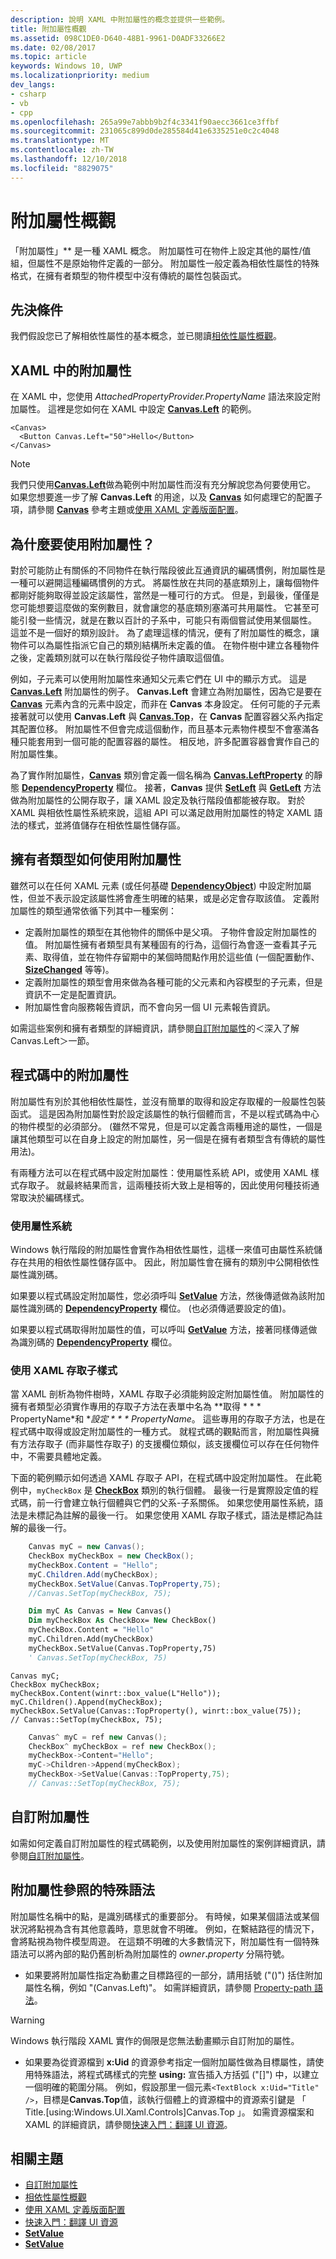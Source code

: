 ```yaml
---
description: 說明 XAML 中附加屬性的概念並提供一些範例。
title: 附加屬性概觀
ms.assetid: 098C1DE0-D640-48B1-9961-D0ADF33266E2
ms.date: 02/08/2017
ms.topic: article
keywords: Windows 10, UWP
ms.localizationpriority: medium
dev_langs:
- csharp
- vb
- cpp
ms.openlocfilehash: 265a99e7abbb9b2f4c3341f90aecc3661ce3ffbf
ms.sourcegitcommit: 231065c899d0de285584d41e6335251e0c2c4048
ms.translationtype: MT
ms.contentlocale: zh-TW
ms.lasthandoff: 12/10/2018
ms.locfileid: "8829075"
---
```

# <a name="attached-properties-overview"></a>附加屬性概觀

「附加屬性」** 是一種 XAML 概念。 附加屬性可在物件上設定其他的屬性/值組，但屬性不是原始物件定義的一部分。 附加屬性一般定義為相依性屬性的特殊格式，在擁有者類型的物件模型中沒有傳統的屬性包裝函式。

## <a name="prerequisites"></a>先決條件

我們假設您已了解相依性屬性的基本概念，並已閱讀[相依性屬性概觀](dependency-properties-overview.md)。

## <a name="attached-properties-in-xaml"></a>XAML 中的附加屬性

在 XAML 中，您使用 _AttachedPropertyProvider.PropertyName_ 語法來設定附加屬性。 這裡是您如何在 XAML 中設定 [**Canvas.Left**](https://msdn.microsoft.com/library/windows/apps/hh759771) 的範例。

```xaml
<Canvas>
  <Button Canvas.Left="50">Hello</Button>
</Canvas>
```

> [!NOTE]
> 我們只使用[**Canvas.Left**](https://msdn.microsoft.com/library/windows/apps/hh759771)做為範例中附加屬性而沒有充分解說您為何要使用它。 如果您想要進一步了解 **Canvas.Left** 的用途，以及 [**Canvas**](https://msdn.microsoft.com/library/windows/apps/br209267) 如何處理它的配置子項，請參閱 [**Canvas**](https://msdn.microsoft.com/library/windows/apps/br209267) 參考主題或[使用 XAML 定義版面配置](https://msdn.microsoft.com/library/windows/apps/mt228350)。

## <a name="why-use-attached-properties"></a>為什麼要使用附加屬性？

對於可能防止有關係的不同物件在執行階段彼此互通資訊的編碼慣例，附加屬性是一種可以避開這種編碼慣例的方式。 將屬性放在共同的基底類別上，讓每個物件都剛好能夠取得並設定該屬性，當然是一種可行的方式。 但是，到最後，僅僅是您可能想要這麼做的案例數目，就會讓您的基底類別塞滿可共用屬性。 它甚至可能引發一些情況，就是在數以百計的子系中，可能只有兩個嘗試使用某個屬性。 這並不是一個好的類別設計。 為了處理這樣的情況，便有了附加屬性的概念，讓物件可以為屬性指派它自己的類別結構所未定義的值。 在物件樹中建立各種物件之後，定義類別就可以在執行階段從子物件讀取這個值。

例如，子元素可以使用附加屬性來通知父元素它們在 UI 中的顯示方式。 這是 [**Canvas.Left**](https://msdn.microsoft.com/library/windows/apps/hh759771) 附加屬性的例子。 **Canvas.Left** 會建立為附加屬性，因為它是要在 [**Canvas**](https://msdn.microsoft.com/library/windows/apps/br209267) 元素內含的元素中設定，而非在 **Canvas** 本身設定。 任何可能的子元素接著就可以使用 **Canvas.Left** 與 [**Canvas.Top**](https://msdn.microsoft.com/library/windows/apps/hh759772)，在 **Canvas** 配置容器父系內指定其配置位移。 附加屬性不但會完成這個動作，而且基本元素物件模型不會塞滿各種只能套用到一個可能的配置容器的屬性。 相反地，許多配置容器會實作自己的附加屬性集。

為了實作附加屬性，[**Canvas**](https://msdn.microsoft.com/library/windows/apps/br209267) 類別會定義一個名稱為 [**Canvas.LeftProperty**](https://msdn.microsoft.com/library/windows/apps/br209272) 的靜態 [**DependencyProperty**](https://msdn.microsoft.com/library/windows/apps/br242362) 欄位。 接著，**Canvas** 提供 [**SetLeft**](https://msdn.microsoft.com/library/windows/apps/br209273) 與 [**GetLeft**](https://msdn.microsoft.com/library/windows/apps/br209269) 方法做為附加屬性的公開存取子，讓 XAML 設定及執行階段值都能被存取。 對於 XAML 與相依性屬性系統來說，這組 API 可以滿足啟用附加屬性的特定 XAML 語法的樣式，並將值儲存在相依性屬性儲存區。

## <a name="how-the-owning-type-uses-attached-properties"></a>擁有者類型如何使用附加屬性

雖然可以在任何 XAML 元素 (或任何基礎 [**DependencyObject**](https://msdn.microsoft.com/library/windows/apps/br242356)) 中設定附加屬性，但並不表示設定該屬性將會產生明確的結果，或是必定會存取該值。 定義附加屬性的類型通常依循下列其中一種案例：

- 定義附加屬性的類型在其他物件的關係中是父項。 子物件會設定附加屬性的值。 附加屬性擁有者類型具有某種固有的行為，這個行為會逐一查看其子元素、取得值，並在物件存留期中的某個時間點作用於這些值 (一個配置動作、[**SizeChanged**](https://msdn.microsoft.com/library/windows/apps/br208742) 等等)。
- 定義附加屬性的類型會用來做為各種可能的父元素和內容模型的子元素，但是資訊不一定是配置資訊。
- 附加屬性會向服務報告資訊，而不會向另一個 UI 元素報告資訊。

如需這些案例和擁有者類型的詳細資訊，請參閱[自訂附加屬性](custom-attached-properties.md)的＜深入了解 Canvas.Left＞一節。

## <a name="attached-properties-in-code"></a>程式碼中的附加屬性

附加屬性有別於其他相依性屬性，並沒有簡單的取得和設定存取權的一般屬性包裝函式。 這是因為附加屬性對於設定該屬性的執行個體而言，不是以程式碼為中心的物件模型的必須部分。 (雖然不常見，但是可以定義含兩種用途的屬性，一個是讓其他類型可以在自身上設定的附加屬性，另一個是在擁有者類型含有傳統的屬性用法)。

有兩種方法可以在程式碼中設定附加屬性：使用屬性系統 API，或使用 XAML 樣式存取子。 就最終結果而言，這兩種技術大致上是相等的，因此使用何種技術通常取決於編碼樣式。

### <a name="using-the-property-system"></a>使用屬性系統

Windows 執行階段的附加屬性會實作為相依性屬性，這樣一來值可由屬性系統儲存在共用的相依性屬性儲存區中。 因此，附加屬性會在擁有的類別中公開相依性屬性識別碼。

如果要以程式碼設定附加屬性，您必須呼叫 [**SetValue**](https://msdn.microsoft.com/library/windows/apps/br242361) 方法，然後傳遞做為該附加屬性識別碼的 [**DependencyProperty**](https://msdn.microsoft.com/library/windows/apps/br242362) 欄位。 (也必須傳遞要設定的值)。

如果要以程式碼取得附加屬性的值，可以呼叫 [**GetValue**](https://msdn.microsoft.com/library/windows/apps/br242359) 方法，接著同樣傳遞做為識別碼的 [**DependencyProperty**](https://msdn.microsoft.com/library/windows/apps/br242362) 欄位。

### <a name="using-the-xaml-accessor-pattern"></a>使用 XAML 存取子樣式

當 XAML 剖析為物件樹時，XAML 存取子必須能夠設定附加屬性值。 附加屬性的擁有者類型必須實作專用的存取子方法在表單中名為 **取得 * * * PropertyName*和 **設定 * * * PropertyName*。 這些專用的存取子方法，也是在程式碼中取得或設定附加屬性的一種方式。 就程式碼的觀點而言，附加屬性與擁有方法存取子 (而非屬性存取子) 的支援欄位類似，該支援欄位可以存在任何物件中，不需要具體地定義。

下面的範例顯示如何透過 XAML 存取子 API，在程式碼中設定附加屬性。 在此範例中，`myCheckBox` 是 [**CheckBox**](https://msdn.microsoft.com/library/windows/apps/br209316) 類別的執行個體。 最後一行是實際設定值的程式碼，前一行會建立執行個體與它們的父系-子系關係。 如果您使用屬性系統，語法是未標記為註解的最後一行。 如果您使用 XAML 存取子樣式，語法是標記為註解的最後一行。

```csharp
    Canvas myC = new Canvas();
    CheckBox myCheckBox = new CheckBox();
    myCheckBox.Content = "Hello";
    myC.Children.Add(myCheckBox);
    myCheckBox.SetValue(Canvas.TopProperty,75);
    //Canvas.SetTop(myCheckBox, 75);
```

```vb
    Dim myC As Canvas = New Canvas()
    Dim myCheckBox As CheckBox= New CheckBox()
    myCheckBox.Content = "Hello"
    myC.Children.Add(myCheckBox)
    myCheckBox.SetValue(Canvas.TopProperty,75)
    ' Canvas.SetTop(myCheckBox, 75)
```

```cppwinrt
Canvas myC;
CheckBox myCheckBox;
myCheckBox.Content(winrt::box_value(L"Hello"));
myC.Children().Append(myCheckBox);
myCheckBox.SetValue(Canvas::TopProperty(), winrt::box_value(75));
// Canvas::SetTop(myCheckBox, 75);
```

```cpp
    Canvas^ myC = ref new Canvas();
    CheckBox^ myCheckBox = ref new CheckBox();
    myCheckBox->Content="Hello";
    myC->Children->Append(myCheckBox);
    myCheckBox->SetValue(Canvas::TopProperty,75);
    // Canvas::SetTop(myCheckBox, 75);
```

## <a name="custom-attached-properties"></a>自訂附加屬性

如需如何定義自訂附加屬性的程式碼範例，以及使用附加屬性的案例詳細資訊，請參閱[自訂附加屬性](custom-attached-properties.md)。

## <a name="special-syntax-for-attached-property-references"></a>附加屬性參照的特殊語法

附加屬性名稱中的點，是識別碼樣式的重要部分。 有時候，如果某個語法或某個狀況將點視為含有其他意義時，意思就會不明確。 例如，在繫結路徑的情況下，會將點視為物件模型周遊。 在這類不明確的大多數情況下，附加屬性有一個特殊語法可以將內部的點仍舊剖析為附加屬性的 _owner_**.**_property_ 分隔符號。

- 如果要將附加屬性指定為動畫之目標路徑的一部分，請用括號 ("()") 括住附加屬性名稱，例如 "(Canvas.Left)"。 如需詳細資訊，請參閱 [Property-path 語法](property-path-syntax.md)。

> [!WARNING]
> Windows 執行階段 XAML 實作的侷限是您無法動畫顯示自訂附加的屬性。

- 如果要為從資源檔到 **x:Uid** 的資源參考指定一個附加屬性做為目標屬性，請使用特殊語法，將程式碼樣式的完整 **using:** 宣告插入方括弧 ("\[\]") 中，以建立一個明確的範圍分隔。 例如，假設那里一個元素`<TextBlock x:Uid="Title" />`，目標是**Canvas.Top**值，該執行個體上的資源檔中的資源索引鍵是 「 Title.\[using:Windows.UI.Xaml.Controls\]Canvas.Top 」。 如需資源檔案和 XAML 的詳細資訊，請參閱[快速入門：翻譯 UI 資源](https://msdn.microsoft.com/library/windows/apps/xaml/hh965329)。

## <a name="related-topics"></a>相關主題

- [自訂附加屬性](custom-attached-properties.md)
- [相依性屬性概觀](dependency-properties-overview.md)
- [使用 XAML 定義版面配置](https://msdn.microsoft.com/library/windows/apps/mt228350)
- [快速入門：翻譯 UI 資源](https://msdn.microsoft.com/library/windows/apps/hh943060)
- [**SetValue**](https://msdn.microsoft.com/library/windows/apps/br242361)
- [**SetValue**](https://msdn.microsoft.com/library/windows/apps/br242359)
